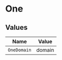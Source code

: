 # One


## Values

| Name        | Value       |
| ----------- | ----------- |
| `OneDomain` | domain      |